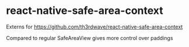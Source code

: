 # react-native-safe-area-context
Externs for https://github.com/th3rdwave/react-native-safe-area-context

Compared to regular SafeAreaView gives more control over paddings